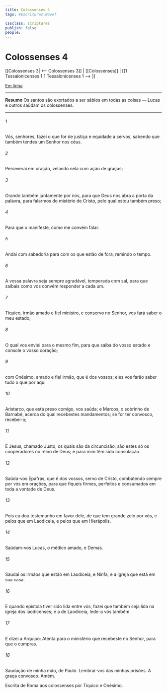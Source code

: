 ```yaml
---
title: Colossenses 4
tags: #Escrituras\NovoT

cssclass: scriptures
publish: false
people:
---
```


# Colossenses 4
[[Colossenses 3| <-- Colossenses 3]] | [[Colossenses]] | [[1 Tessalonicenses 1|1 Tessalonicenses 1 --> ]]

[Em linha](https://churchofjesuschrist.org/study/scriptures/nt/col/4?lang=por)

---
__Resumo__
Os santos são exortados a ser sábios em todas as coisas — Lucas e outros saúdam os colossenses.

---
###### 1 
Vós, senhores, fazei o que for de justiça e equidade a  servos, sabendo que também tendes um Senhor nos céus.

###### 2 
Perseverai em oração, velando nela com ação de graças;

###### 3 
Orando também juntamente por nós, para que Deus nos abra a porta da palavra, para falarmos do mistério de Cristo, pelo qual estou também preso;

###### 4 
Para que o manifeste, como me convém falar.

###### 5 
Andai com sabedoria para com os que estão de fora, remindo o tempo.

###### 6 
A vossa palavra seja sempre agradável, temperada com sal, para que saibais como vos convém responder a cada um.

###### 7 
Tíquico, irmão amado e fiel ministro, e conservo no Senhor, vos fará saber o meu estado;

###### 8 
O qual vos enviei para o mesmo fim, para que saiba do vosso estado e console o vosso coração;

###### 9 
 com Onésimo, amado e fiel irmão, que é dos vossos; eles vos farão saber tudo o que por aqui 

###### 10 
Aristarco, que está preso comigo, vos saúda; e Marcos, o sobrinho de Barnabé, acerca do qual  recebestes mandamentos; se for ter convosco, recebei-o;

###### 11 
E Jesus, chamado Justo, os quais são da circuncisão; são estes só os  cooperadores no reino de Deus; e para mim têm sido consolação.

###### 12 
Saúda-vos Epafras, que é dos vossos, servo de Cristo, combatendo sempre por vós em orações, para que fiqueis firmes, perfeitos e consumados em toda a vontade de Deus.

###### 13 
Pois eu dou testemunho em favor dele, de que tem grande zelo por vós, e pelos que  em Laodiceia, e pelos que  em Hierápolis.

###### 14 
Saúdam-vos Lucas, o médico amado, e Demas.

###### 15 
Saudai os irmãos que estão em Laodiceia, e Ninfa, e a igreja que está em sua casa.

###### 16 
E quando  epístola tiver sido lida entre vós, fazei que também seja lida na igreja dos laodicenses; e a  de Laodiceia, lede-a vós também.

###### 17 
E dizei a Arquipo: Atenta para o ministério que recebeste no Senhor, para que o cumpras.

###### 18 
Saudação de minha mão, de Paulo. Lembrai-vos das minhas prisões. A graça  convosco. Amém.

Escrita de Roma aos colossenses por Tíquico e Onésimo.

